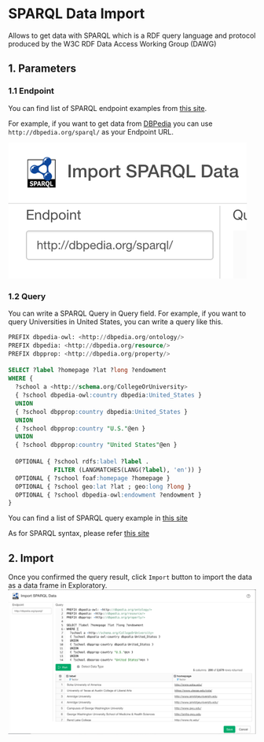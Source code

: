 # SPARQL Data Import

Allows to get data with SPARQL which is a RDF query language and protocol produced by the W3C RDF Data Access Working Group (DAWG)

## 1. Parameters

### 1.1 Endpoint

You can find list of SPARQL endpoint examples from [this site](https://www.w3.org/wiki/SparqlEndpoints).


For example, if you want to get data from [DBPedia](https://wiki.dbpedia.org/) you can use `http://dbpedia.org/sparql/` as your Endpoint URL.

![](images/SPARQL_endpoint.png)


### 1.2 Query

You can write a SPARQL Query in Query field.
For example, if you want to query Universities in United States, you can write a query like this.

```sql
PREFIX dbpedia-owl: <http://dbpedia.org/ontology/>
PREFIX dbpedia: <http://dbpedia.org/resource/>
PREFIX dbpprop: <http://dbpedia.org/property/>

SELECT ?label ?homepage ?lat ?long ?endowment
WHERE {
  ?school a <http://schema.org/CollegeOrUniversity> 
  { ?school dbpedia-owl:country dbpedia:United_States }
  UNION
  { ?school dbpprop:country dbpedia:United_States }
  UNION 
  { ?school dbpprop:country "U.S."@en }
  UNION 
  { ?school dbpprop:country "United States"@en }

  OPTIONAL { ?school rdfs:label ?label .
             FILTER (LANGMATCHES(LANG(?label), 'en')) }
  OPTIONAL { ?school foaf:homepage ?homepage }
  OPTIONAL { ?school geo:lat ?lat ; geo:long ?long }
  OPTIONAL { ?school dbpedia-owl:endowment ?endowment }
}
```

You can find a list of SPARQL query example in [this site](https://www.wikidata.org/wiki/Wikidata:SPARQL_query_service/queries/examples)

As for SPARQL syntax, please refer [this site](https://www.w3.org/TR/sparql11-overview/)

## 2. Import

Once you confirmed the query result, click `Import` button to import the data as a data frame in Exploratory.
![](images/SPARQL_import.png)

